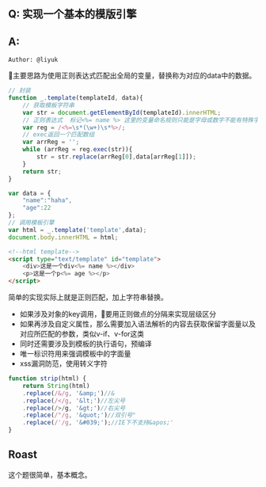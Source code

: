 ## Q: 实现一个基本的模版引擎

## A: 

`Author: @liyuk`

主要思路为使用正则表达式匹配出全局的变量，替换称为对应的data中的数据。

```js
// 封装
function _.template(templateId, data){
    // 获取模板字符串
    var str = document.getElementById(templateId).innerHTML;
    // 正则表达式  标记<%= name %> 这里的变量命名规则只能是字母或数字不能有特殊字符
    var reg = /<%=\s*(\w+)\s*%>/;
    // exec返回一个匹配数组
    var arrReg = '';
    while (arrReg = reg.exec(str)){
        str = str.replace(arrReg[0],data[arrReg[1]]);
    }
    return str;
}

var data = {
    "name":"haha",
    "age":22
};
// 调用模板引擎
var html = _.template('template',data);
document.body.innerHTML = html; 
```

```html
<!--html template-->
<script type="text/template" id="template">
    <div>这是一个div<%= name %></div>
    <p>这是一个p<%= age %></p>
</script>
```

简单的实现实际上就是正则匹配，加上字符串替换。  
- 如果涉及对象的key调用，要用正则做点的分隔来实现层级区分
- 如果再涉及自定义属性，那么需要加入语法解析的内容去获取保留字面量以及对应所匹配的参数，类似v-if、v-for这类
- 同时还需要涉及到模板的执行语句，预编译
- 唯一标识符用来强调模板中的字面量
- xss漏洞防范，使用转义字符
```js
function strip(html) {
    return String(html)
    .replace(/&/g, '&amp;')//&
    .replace(/</g, '&lt;')//左尖号
    .replace(/>/g, '&gt;')//右尖号
    .replace(/"/g, '&quot;')//双引号"
    .replace(/'/g, '&#039;');//IE下不支持&apos;'
}
```

## Roast
这个题很简单，基本概念。